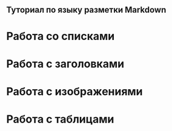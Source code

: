 ## Туториал по языку разметки Markdown

# Работа со списками

# Работа с заголовками

# Работа с изображениями

# Работа с таблицами